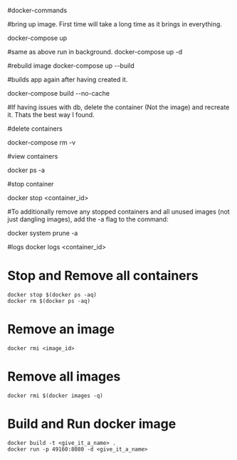 #docker-commands

#bring up image. First time will take a long time as it brings in everything.

docker-compose up

#same as above run in background.
docker-compose up -d

#rebuild image
docker-compose up --build

#builds app again after having created it.

docker-compose build --no-cache

#If having issues with db, delete the container (Not the image) and recreate it. Thats the best way I found.

#delete containers

docker-compose rm -v

#view containers

docker ps -a

#stop container

docker stop <container_id>

#To additionally remove any stopped containers and all unused images (not just dangling images), add the -a flag to the command:

docker system prune -a

#logs
docker logs <container_id>

# Stop and Remove all containers
```
docker stop $(docker ps -aq)
docker rm $(docker ps -aq)
```
# Remove an image 

```
docker rmi <image_id>
```

# Remove all images

```
docker rmi $(docker images -q)
```
# Build and Run docker image

```
docker build -t <give_it_a_name> .
docker run -p 49160:8080 -d <give_it_a_name>
```
